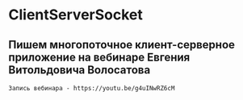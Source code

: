 # ClientServerSocket
## Пишем многопоточное клиент-серверное приложение на вебинаре **Евгения Витольдовича Волосатова**
	Запись вебинара - https://youtu.be/g4uINwRZ6cM
	
